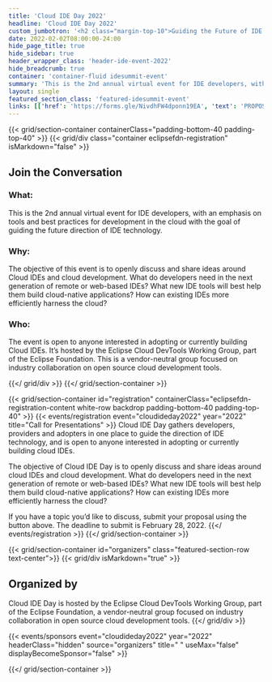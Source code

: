 ```yaml
---
title: 'Cloud IDE Day 2022'
headline: 'Cloud IDE Day 2022'
custom_jumbotron: '<h2 class="margin-top-10">Guiding the Future of IDE Development</h2><p class="margin-top-20">Virtual Conference | April 27, 2022</p>'
date: 2022-02-02T08:00:00-24:00
hide_page_title: true
hide_sidebar: true
header_wrapper_class: 'header-ide-event-2022'
hide_breadcrumb: true
container: 'container-fluid idesummit-event'
summary: 'This is the 2nd annual virtual event for IDE developers, with an emphasis on tools and best practices for development in the cloud with the goal of guiding the future direction of IDE technology. The event is open to anyone interested in adopting or currently building Cloud IDEs. It’s hosted by the Eclipse Cloud DevTools Working Group, part of the Eclipse Foundation. This is a vendor-neutral group focused on industry collaboration on open source cloud development tools.'
layout: single
featured_section_class: 'featured-idesummit-event'
links: [['href': 'https://forms.gle/NivdhFW4dponn19EA', 'text': 'PROPOSE A TALK']]
---
```


<!-- Add registration using legacy CSS -->


{{< grid/section-container containerClass="padding-bottom-40 padding-top-40" >}}
{{< grid/div class="container eclipsefdn-registration" isMarkdown="false" >}}

  <h2 class="text-center margin-bottom-30">Join the Conversation</h2>
  <div class="row">
  <div class="margin-bottom-30">
    <div class="col-sm-4 text-center">
      <h3 class="uppercase">What:</h3>
    </div>
    <div class="col-sm-20 margin-top-10">
      <p>
        This is the 2nd annual virtual event for IDE developers, with an emphasis on tools and best practices for development in the cloud with the goal of guiding the future direction of IDE technology.
      </p>
    </div>
  </div>
  <div class="margin-bottom-30">
    <div class="col-sm-4 text-center">
      <h3 class="uppercase">Why:</h3>
    </div>
    <div class="col-sm-20 margin-top-10">
      <p>
        The objective of this event is to openly discuss and share ideas around Cloud IDEs and cloud development. What do developers need in the next generation of remote or web-based IDEs? What new IDE tools will best help them build cloud-native applications? How can existing IDEs more efficiently harness the cloud?
      </p>
    </div>
  </div>
  <div class="margin-bottom-30">
    <div class="col-sm-4 text-center">
      <h3 class="uppercase">Who:</h3>
    </div>
    <div class="col-sm-20 margin-top-10">
      <p>
        The event is open to anyone interested in adopting or currently building Cloud IDEs. It’s hosted by the Eclipse Cloud DevTools Working Group, part of the Eclipse Foundation. This is a vendor-neutral group focused on industry collaboration on open source cloud development tools.
      </p>
    </div>
    </div>
  </div>

{{</ grid/div >}} 
{{</ grid/section-container >}}

{{< grid/section-container id="registration" containerClass="eclipsefdn-registration-content white-row backdrop padding-bottom-40 padding-top-40" >}}
{{< events/registration event="cloudideday2022" year="2022" title="Call for Presentations" >}} 
Cloud IDE Day gathers developers, providers and adopters in one place to guide the direction of IDE technology, and is open to anyone interested in adopting or currently building cloud IDEs. 

The objective of Cloud IDE  Day is to openly discuss and share ideas around cloud IDEs and cloud development. What do developers need in the next generation of remote or web-based IDEs? What new IDE tools will best help them build cloud-native applications? How can existing IDEs more efficiently harness the cloud?

If you have a topic you’d like to discuss, submit your proposal using the button above. The deadline to submit is February 28, 2022. 
{{</ events/registration >}}
{{</ grid/section-container >}}

{{< grid/section-container id="organizers" class="featured-section-row text-center">}}
{{< grid/div isMarkdown="true" >}}
## Organized by
Cloud IDE Day is hosted by the Eclipse Cloud DevTools Working Group, part of the Eclipse Foundation, a vendor-neutral group focused on industry collaboration in open source cloud development tools.
{{</ grid/div >}}

{{< events/sponsors event="cloudideday2022" year="2022" headerClass="hidden" source="organizers" title=" " useMax="false" displayBecomeSponsor="false" >}}

{{</ grid/section-container >}}
